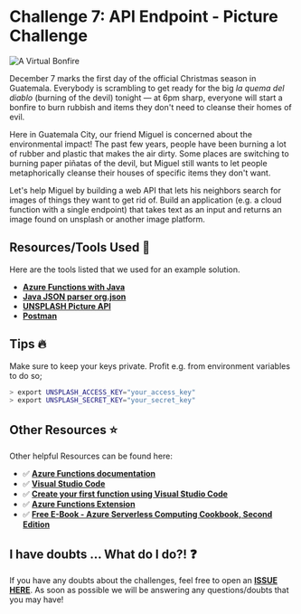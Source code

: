 # Challenge 7: API Endpoint - Picture Challenge

![A Virtual Bonfire](https://res.cloudinary.com/jen-looper/image/upload/v1575132446/images/challenge-7_kzcrtm.jpg)

December 7 marks the first day of the official Christmas season in Guatemala. Everybody is scrambling to get ready for the big _la quema del diablo_ (burning of the devil) tonight — at 6pm sharp, everyone will start a bonfire to burn rubbish and items they don't need to cleanse their homes of evil.

Here in Guatemala City, our friend Miguel is concerned about the environmental impact! The past few years, people have been burning a lot of rubber and plastic that makes the air dirty. Some places are switching to burning paper piñatas of the devil, but Miguel still wants to let people metaphorically cleanse their houses of specific items they don't want.

Let's help Miguel by building a web API that lets his neighbors search for images of things they want to get rid of. Build an application (e.g. a cloud function with a single endpoint) that takes text as an input and returns an image found on unsplash or another image platform.

## Resources/Tools Used 🚀
Here are the tools listed that we used for an example solution.

-   **[Azure Functions with Java](https://docs.microsoft.com/azure/azure-functions/functions-create-first-java-maven/?WT.mc_id=25daysofserverless-github-sakriema)**
-   **[Java JSON parser org.json](https://search.maven.org/classic/#search%7Cgav%7C1%7Cg%3A%22org.json%22%20AND%20a%3A%22json%22)**
-   **[UNSPLASH Picture API](https://unsplash.com/)**
-   **[Postman](https://www.getpostman.com/downloads/)**


## Tips 🔥

Make sure to keep your keys private. Profit e.g. from environment variables to do so;

```bash
> export UNSPLASH_ACCESS_KEY="your_access_key"
> export UNSPLASH_SECRET_KEY="your_secret_key"
```

## Other Resources ⭐️

Other helpful Resources can be found here:

-   ✅ **[Azure Functions documentation](https://docs.microsoft.com/azure/azure-functions?WT.mc_id=25daysofserverless-github-sakriema)**
-   ✅ **[Visual Studio Code](https://code.visualstudio.com/?WT.mc_id=25daysofserverless-github-sakriema)**
-   ✅ **[Create your first function using Visual Studio Code](https://docs.microsoft.com/azure/azure-functions/functions-create-first-function-vs-code?WT.mc_id=25daysofserverless-github-sakriema)**
-   ✅ **[Azure Functions Extension](https://marketplace.visualstudio.com/items?itemName=ms-azuretools.vscode-azurefunctions&WT.mc_id=25daysofserverless-github-sakriema)**
-   ✅ **[Free E-Book - Azure Serverless Computing Cookbook, Second Edition](https://azure.microsoft.com/resources/azure-serverless-computing-cookbook/?WT.mc_id=25daysofserverless-github-sakriema)**


## I have doubts ... What do I do?! ❓

If you have any doubts about the challenges, feel free to open an **[ISSUE HERE](https://github.com/microsoft/25-days-of-serverless/issues)**. As soon as possible we will be answering any questions/doubts that you may have!
